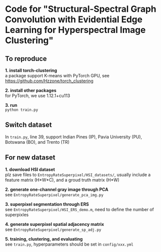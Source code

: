 # Code for "Structural-Spectral Graph Convolution with Evidential Edge Learning for Hyperspectral Image Clustering"

## To reproduce
**1. install torch-clustering**
<br>
a package support K-means with PyTorch GPU, see https://github.com/Hzzone/torch_clustering

**2. install other packages**
<br>
for PyTorch, we use 1.12.1+cu113

**3. run**
<br>
`python train.py`

## Switch dataset
In `train.py`, line 39, support Indian Pines (IP), Pavia University (PU), Botswana (BO), and Trento (TR)

## For new dataset
**1. download HSI dataset**
<br>
plz save files to `EntropyRateSuperpixel/HSI_datasets/`, usually include a feature matrix (H\*W\*C), and a groud truth matrix (H\*W)

**2. generate one-channel gray image through PCA**
<br>
see `EntropyRateSuperpixel/generate_pca_img.py`

**3. superpixel segmentation through ERS**
<br>
see `EntropyRateSuperpixel/HSI_ERS_demo.m`, need to define the number of superpixles

**4. generate superpixel spatial adjacency matrix**
<br>
see `EntropyRateSuperpixel/generate_sp_adj.py`

**5. training, clustering, and evaluating**
<br>
see `train.py`, hyperparameters should be set in `config/xxx.yml`
